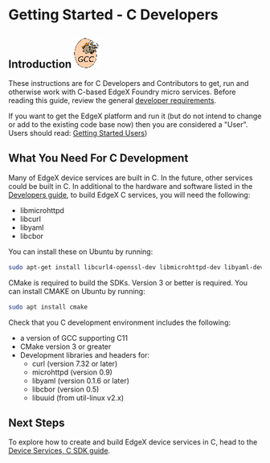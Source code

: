 # Getting Started - C Developers

## Introduction ![image](gcc-logo.png)

These instructions are for C Developers and Contributors to get, run and otherwise work with C-based EdgeX Foundry
micro services. Before reading this guide, review the general [developer requirements](./Ch-GettingStartedDevelopers.md#what-you-need).

If you want to get the EdgeX platform and run it (but do not intend to change or add to the existing code base now) then you are considered a "User". Users should read:
[Getting Started Users](./Ch-GettingStartedUsers.md))

## What You Need For C Development
Many of EdgeX device services are built in C.  In the future, other services could be built in C.  In additional to the hardware and software listed in the [Developers
guide](./Ch-GettingStartedDevelopers.md), to build EdgeX C services, you will need the following:

-   libmicrohttpd
-   libcurl
-   libyaml
-   libcbor

You can install these on Ubuntu by running:
``` bash
sudo apt-get install libcurl4-openssl-dev libmicrohttpd-dev libyaml-dev libcbor-dev
```

CMake is required to build the SDKs.  Version 3 or better is required.  You can install CMAKE on Ubuntu by running:
``` bash
sudo apt install cmake
```

Check that you C development environment includes the following:
- a version of GCC supporting C11
- CMake version 3 or greater
- Development libraries and headers for:
    - curl (version 7.32 or later)
    - microhttpd (version 0.9)
    - libyaml (version 0.1.6 or later)
    - libcbor (version 0.5)
    - libuuid (from util-linux v2.x)

## Next Steps
To explore how to create and build EdgeX device services in C, head to the [Device Services, C SDK guide](./Ch-GettingStartedSDK-C).